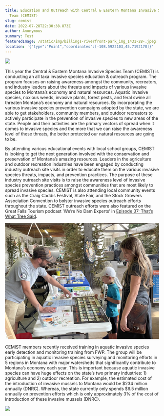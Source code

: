 ```yaml
---
title: Education and Outreach with Central & Eastern Montana Invasive Species
  Team (CEMIST)
slug: cemist
date: 2022-07-28T22:30:38.873Z
author: Anonymous
summary: Test
featuredImage: /static/img/billings-riverfront-park_img_1431-28-.jpeg
location: '{"type":"Point","coordinates":[-108.5922103,45.7192178]}'
---
```

![](/static/img/billings-riverfront-park_img_1431-28-.jpeg)

This year the Central & Eastern Montana Invasive Species Team (CEMIST) is conducting an all taxa invasive species education & outreach program. The program focuses on raising awareness amongst the community, recreators, and industry leaders about the threats and impacts of various invasive species to Montana’s economy and natural resources. Aquatic invasive species, noxious weeds, invasive plants, forest pests, and feral swine all threaten Montana’s economy and natural resources. By incorporating the various invasive species prevention campaigns adopted by the state, we are able to get stakeholders, community members, and outdoor recreators to actively participate in the prevention of invasive species to new areas of the state. People and their activities are the primary vectors of spread when it comes to invasive species and the more that we can raise the awareness level of these threats, the better protected our natural resources are going to be.

By attending various educational events with local school groups, CEMIST is looking to get the next generation involved with the conservation and preservation of Montana’s amazing resources. Leaders in the agriculture and outdoor recreation industries have been engaged by conducting industry outreach site visits in order to educate them on the various invasive species threats, impacts, and prevention practices. The purpose of these industry outreach site visits is to raise the awareness level of invasive species prevention practices amongst communities that are most likely to spread invasive species. CEMIST is also attending local community events such as the Craig Caddis Festival, State Fair, and the Stock Growers Association Convention to bolster invasive species outreach efforts throughout the state. CEMIST outreach efforts were also featured on the Great Falls Tourism podcast ‘We’re No Dam Experts’ in [Episode 37: That’s What Tree Said](https://podcasts.google.com/feed/aHR0cDovL3dlcmVub2RhbWV4cGVydHMubGlic3luLmNvbS9yc3M/episode/YTRhMzMwZDMtZmEwZi00MTcyLTkxMTAtMjhiYjI0ZWI5MDZh?hl=en&ved=2ahUKEwjjrJGkrdzyAhU6EDQIHdRTD9kQjrkEegQIBxAI&ep=6).

![](/static/img/gf-fair-08062021-1-.jpeg)

CEMIST members recently received training in aquatic invasive species early detection and monitoring training from FWP. The group will be participating in aquatic invasive species surveying and monitoring efforts in 5 regions in Montana with major watersheds that significantly contribute to Montana’s economy each year. This is important because aquatic invasive species can have huge effects on the state’s two primary industries: 1) agriculture and 2) outdoor recreation. For example, the estimated cost of the introduction of invasive mussels to Montana would be $234 million annually (DNRC). Whereas, the state currently only spends $6.5 million annually on prevention efforts which is only approximately 3% of the cost of introduction of these invasive mussels (DNRC).

![](/static/img/gf-fair-08062021-10-.jpeg)
